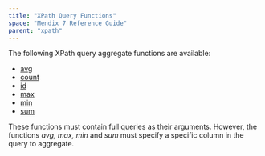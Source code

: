 ```yaml
---
title: "XPath Query Functions"
space: "Mendix 7 Reference Guide"
parent: "xpath"
---
```



The following XPath query aggregate functions are available:

*   [avg](xpath-avg)
*   [count](xpath-count)
*   [id](xpath-id)
*   [max](xpath-max)
*   [min](xpath-min)
*   [sum](xpath-sum)

These functions must contain full queries as their arguments. However, the functions _avg, max, min_ and _sum_ must specify a specific column in the query to aggregate.
